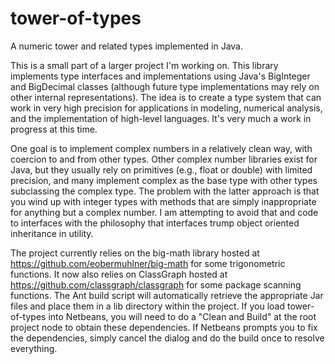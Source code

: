 # tower-of-types
A numeric tower and related types implemented in Java.

This is a small part of a larger project I'm working on.  This library implements type interfaces and implementations using
Java's BigInteger and BigDecimal classes (although future type implementations may rely on other internal representations).
The idea is to create a type system that can work in very high precision for applications in modeling, numerical analysis,
and the implementation of high-level languages.  It's very much a work in progress at this time.

One goal is to implement complex numbers in a relatively clean way, with coercion to and from other types.  Other complex
number libraries exist for Java, but they usually rely on primitives (e.g., float or double) with limited precision, and
many implement complex as the base type with other types subclassing the complex type.  The problem with the latter approach
is that you wind up with integer types with methods that are simply inappropriate for anything but a complex number.  I am
attempting to avoid that and code to interfaces with the philosophy that interfaces trump object oriented inheritance
in utility.

The project currently relies on the big-math library hosted at https://github.com/eobermuhlner/big-math for some
trigonometric functions.  It now also relies on ClassGraph hosted at https://github.com/classgraph/classgraph for some
package scanning functions.  The Ant build script will automatically retrieve the appropriate Jar files and place them
in a lib directory within the project.  If you load tower-of-types into Netbeans, you will need to do a "Clean and Build"
at the root project node to obtain these dependencies.  If Netbeans prompts you to fix the dependencies, simply
cancel the dialog and do the build once to resolve everything.
